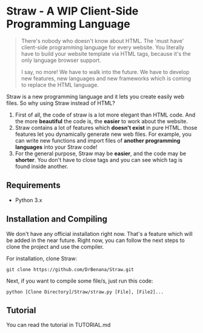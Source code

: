 ﻿# Straw - A WIP Client-Side Programming Language

> There's nobody who doesn't know about HTML. The 'must have' client-side programming language for every website. You literally have to build your website template via HTML tags, because it's the only language browser support.
> 
> I say, no more! We have to walk into the future. We have to develop new features, new languages and new frameworks which is coming to replace the HTML language.

Straw is a new programming language and it lets you create easily web files. So why using Straw instead of HTML?

 1. First of all, the code of straw is a lot more elegant than HTML code. And the more **beautiful** the code is, the **easier** to work about the website.
 2. Straw contains a lot of features which **doesn't exist** in pure HTML. those features let you dynamically generate new web files. For example, you can write new functions and import files of **another programming languages** into your Straw code!
 3. For the general purpose, Straw may be **easier**, and the code may be **shorter**. You don't have to close tags and you can see which tag is found inside another.
 
## Requirements
 - Python 3.x

## Installation and Compiling
We don't have any official installation right now. That's a feature which will be added in the near future. Right now, you can follow the next steps to clone the project and use the compiler.

For installation, clone Straw:

    git clone https://github.com/DrBenana/Straw.git
Next, if you want to compile some file/s, just run this code:

    python [Clone Directory]/Straw/straw.py [File], [File2]...

## Tutorial
You can read the tutorial in TUTORIAL.md
